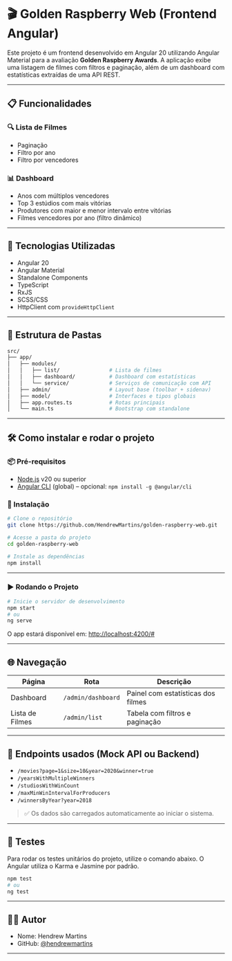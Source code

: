 # 🎬 Golden Raspberry Web (Frontend Angular)

Este projeto é um frontend desenvolvido em Angular 20 utilizando Angular Material para a avaliação **Golden Raspberry Awards**. A aplicação exibe uma listagem de filmes com filtros e paginação, além de um dashboard com estatísticas extraídas de uma API REST.

---

## 📋 Funcionalidades

### 🔍 Lista de Filmes
- Paginação
- Filtro por ano
- Filtro por vencedores

### 📊 Dashboard
- Anos com múltiplos vencedores
- Top 3 estúdios com mais vitórias
- Produtores com maior e menor intervalo entre vitórias
- Filmes vencedores por ano (filtro dinâmico)

---

## 🚀 Tecnologias Utilizadas

- Angular 20
- Angular Material
- Standalone Components
- TypeScript
- RxJS
- SCSS/CSS
- HttpClient com `provideHttpClient`

---

## 📁 Estrutura de Pastas

```bash
src/
├── app/
│   ├── modules/
│   │   ├── list/                # Lista de filmes
│   │   ├── dashboard/           # Dashboard com estatísticas
│   │   └── service/             # Serviços de comunicação com API
│   ├── admin/                   # Layout base (toolbar + sidenav)
│   ├── model/                   # Interfaces e tipos globais
│   ├── app.routes.ts            # Rotas principais
│   └── main.ts                  # Bootstrap com standalone
```

---

## 🛠️ Como instalar e rodar o projeto

### 📦 Pré-requisitos

- [Node.js](https://nodejs.org/) v20 ou superior
- [Angular CLI](https://angular.io/cli) (global) – opcional: `npm install -g @angular/cli`

### 🧰 Instalação

```bash
# Clone o repositório
git clone https://github.com/HendrewMartins/golden-raspberry-web.git

# Acesse a pasta do projeto
cd golden-raspberry-web

# Instale as dependências
npm install
```

---

### ▶️ Rodando o Projeto

```bash
# Inicie o servidor de desenvolvimento
npm start
# ou
ng serve
```

O app estará disponível em: [http://localhost:4200/#](http://localhost:4200/#)

---

## 🌐 Navegação

| Página         | Rota              | Descrição                          |
|----------------|-------------------|------------------------------------|
| Dashboard      | `/admin/dashboard`| Painel com estatísticas dos filmes |
| Lista de Filmes| `/admin/list`     | Tabela com filtros e paginação     |

---

## 🔗 Endpoints usados (Mock API ou Backend)

- `/movies?page=1&size=10&year=2020&winner=true`
- `/yearsWithMultipleWinners`
- `/studiosWithWinCount`
- `/maxMinWinIntervalForProducers`
- `/winnersByYear?year=2018`

> ✅ Os dados são carregados automaticamente ao iniciar o sistema.

---

## 🧪 Testes

Para rodar os testes unitários do projeto, utilize o comando abaixo. O Angular utiliza o Karma e Jasmine por padrão.

```bash
npm test
# ou
ng test
```
---

## 👨‍💻 Autor

- Nome: Hendrew Martins
- GitHub: [@hendrewmartins](https://github.com/HendrewMartins)

---
